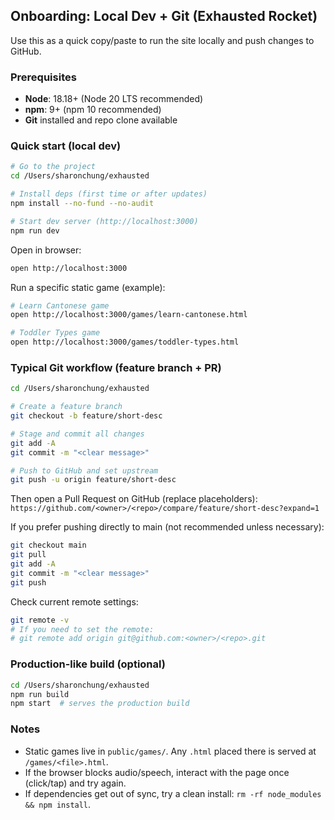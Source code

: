 ## Onboarding: Local Dev + Git (Exhausted Rocket)

Use this as a quick copy/paste to run the site locally and push changes to GitHub.

### Prerequisites
- **Node**: 18.18+ (Node 20 LTS recommended)
- **npm**: 9+ (npm 10 recommended)
- **Git** installed and repo clone available

### Quick start (local dev)
```bash
# Go to the project
cd /Users/sharonchung/exhausted

# Install deps (first time or after updates)
npm install --no-fund --no-audit

# Start dev server (http://localhost:3000)
npm run dev
```

Open in browser:
```bash
open http://localhost:3000
```

Run a specific static game (example):
```bash
# Learn Cantonese game
open http://localhost:3000/games/learn-cantonese.html

# Toddler Types game
open http://localhost:3000/games/toddler-types.html
```

### Typical Git workflow (feature branch + PR)
```bash
cd /Users/sharonchung/exhausted

# Create a feature branch
git checkout -b feature/short-desc

# Stage and commit all changes
git add -A
git commit -m "<clear message>"

# Push to GitHub and set upstream
git push -u origin feature/short-desc
```

Then open a Pull Request on GitHub (replace placeholders):
`https://github.com/<owner>/<repo>/compare/feature/short-desc?expand=1`

If you prefer pushing directly to main (not recommended unless necessary):
```bash
git checkout main
git pull
git add -A
git commit -m "<clear message>"
git push
```

Check current remote settings:
```bash
git remote -v
# If you need to set the remote:
# git remote add origin git@github.com:<owner>/<repo>.git
```

### Production-like build (optional)
```bash
cd /Users/sharonchung/exhausted
npm run build
npm start  # serves the production build
```

### Notes
- Static games live in `public/games/`. Any `.html` placed there is served at `/games/<file>.html`.
- If the browser blocks audio/speech, interact with the page once (click/tap) and try again.
- If dependencies get out of sync, try a clean install: `rm -rf node_modules && npm install`.


